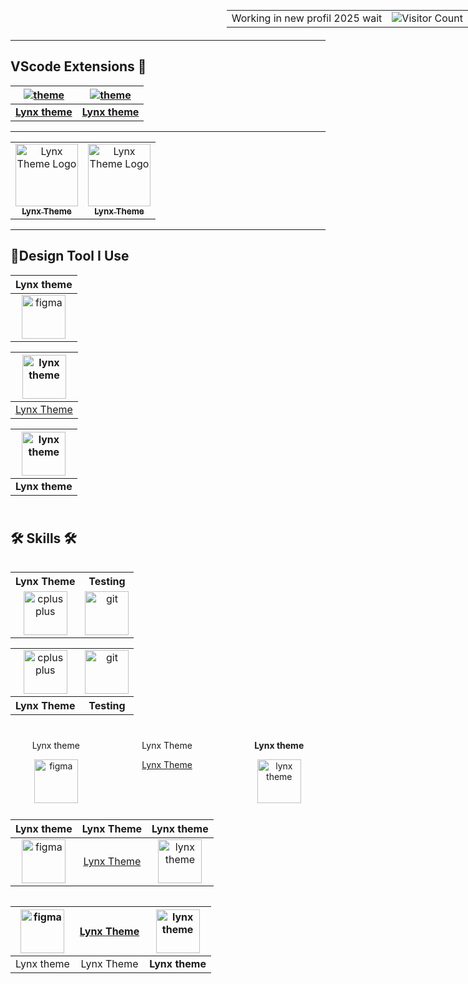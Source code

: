 <div style="position: absolute; top: 0; right: 0;">
  <table>
    <tr>
      <td>Working in new profil 2025 wait</td>
      <td><img src="https://profile-counter.glitch.me/{bastndev}/count.svg" alt="Visitor Count" /></td>
    </tr>
  </table>
</div>

---

## VScode Extensions 🔵

<div align="center">

| [![theme][logo]](https://marketplace.visualstudio.com/items?itemName=bastndev.lynx-theme) | [![theme][logo]](https://marketplace.visualstudio.com/items?itemName=bastndev.lynx-theme) |
| :---------------------------------------------------------------------------------------: | :---------------------------------------------------------------------------------------: |
|                                  [**Lynx theme**][Link]                                   |                                  [**Lynx theme**][Link]                                   |

</div>

[Link]: https://marketplace.visualstudio.com/items?itemName=bastndev.lynx-theme
[logo]: https://bastndev.gallerycdn.vsassets.io/extensions/bastndev/lynx-theme/0.1.0/1743798452081/Microsoft.VisualStudio.Services.Icons.Default

---

<table  align="center">
    <td align="center">
      <a href="https://marketplace.visualstudio.com/items?itemName=bastndev.lynx-theme">
        <img src="https://bastndev.gallerycdn.vsassets.io/extensions/bastndev/lynx-theme/0.1.0/1743798452081/Microsoft.VisualStudio.Services.Icons.Default" width="100px;" alt="Lynx Theme Logo"/><br />
        <sub><b>Lynx Theme</b></sub>
      </a><br />
    </td>
    <td align="center">
      <a href="https://marketplace.visualstudio.com/items?itemName=bastndev.lynx-theme">
        <img src="https://bastndev.gallerycdn.vsassets.io/extensions/bastndev/lynx-theme/0.1.0/1743798452081/Microsoft.VisualStudio.Services.Icons.Default" width="100px;" alt="Lynx Theme Logo"/><br />
        <sub><b>Lynx Theme</b></sub>
      </a><br />
    </td>
</table>

---

## 🔸Design Tool I Use

<div align="center" display="flex">

<!-- prettier-ignore-start -->
| Lynx theme |
| :-: |
|<img align="center" src="https://bastndev.gallerycdn.vsassets.io/extensions/bastndev/lynx-theme/0.1.0/1743798452081/Microsoft.VisualStudio.Services.Icons.Default" alt="figma" width="70" />|<img align="center" 

| <a href="https://marketplace.visualstudio.com/items?itemName=bastndev.lynx-theme"><img align="center" src="https://bastndev.gallerycdn.vsassets.io/extensions/bastndev/lynx-theme/0.1.0/1743798452081/Microsoft.VisualStudio.Services.Icons.Default" alt="lynx theme" width="70" /></a> |
| :-: |
| [Lynx Theme](https://marketplace.visualstudio.com/items?itemName=bastndev.lynx-theme) |

| <a href="https://marketplace.visualstudio.com/items?itemName=bastndev.lynx-theme"><img align="center" src="https://bastndev.gallerycdn.vsassets.io/extensions/bastndev/lynx-theme/0.1.0/1743798452081/Microsoft.VisualStudio.Services.Icons.Default" alt="lynx theme" width="70" /></a> |
| :-: |
| **Lynx theme** |
<!-- prettier-ignore-end -->

</div>

<h2 align="left"><br>🛠 Skills 🛠 </h2>

<table align="center" width="100%" style="table-layout: fixed">
  <table align="center" width="100%" style="table-layout: fixed">
    <tr align="center">
      <th> Lynx Theme </th>
      <th> Testing </th>
    </tr>
    <tr align="center">
      <td> <a href="https://marketplace.visualstudio.com/items?itemName=bastndev.lynx-theme" target="_blank" rel="noreferrer"><img src="https://bastndev.gallerycdn.vsassets.io/extensions/bastndev/lynx-theme/0.1.0/1743798452081/Microsoft.VisualStudio.Services.Icons.Default" alt="cplusplus" width="70"/></a> </td>
      <td> <a href="https://marketplace.visualstudio.com/items?itemName=bastndev.lynx-theme" target="_blank" rel="noreferrer"><img src="https://bastndev.gallerycdn.vsassets.io/extensions/bastndev/lynx-theme/0.1.0/1743798452081/Microsoft.VisualStudio.Services.Icons.Default" alt="git" width="70" /></a> </td>
    </tr>
  </table>

  <table align="center" width="100%" style="table-layout: fixed">
  <tr align="center">
    <td>
      <a href="https://marketplace.visualstudio.com/items?itemName=bastndev.lynx-theme" target="_blank" rel="noreferrer">
        <img src="https://bastndev.gallerycdn.vsassets.io/extensions/bastndev/lynx-theme/0.1.0/1743798452081/Microsoft.VisualStudio.Services.Icons.Default" alt="cplusplus" width="70"/>
      </a>
    </td>
    <td>
      <a href="https://marketplace.visualstudio.com/items?itemName=bastndev.lynx-theme" target="_blank" rel="noreferrer">
        <img src="https://bastndev.gallerycdn.vsassets.io/extensions/bastndev/lynx-theme/0.1.0/1743798452081/Microsoft.VisualStudio.Services.Icons.Default" alt="git" width="70" />
      </a>
    </td>
  </tr>
  <tr align="center">
    <th>Lynx Theme</th>
    <th>Testing</th>
  </tr>
</table>

<div align="center" style="display: flex; justify-content: space-around; flex-wrap: wrap; gap: 30px;">
  <!-- prettier-ignore-start -->
  
  <div style="text-align: center; margin: 10px;">
    <p>Lynx theme</p>
    <img align="center" src="https://bastndev.gallerycdn.vsassets.io/extensions/bastndev/lynx-theme/0.1.0/1743798452081/Microsoft.VisualStudio.Services.Icons.Default" alt="figma" width="70" />
  </div>
  
  <div style="text-align: center; margin: 10px;">
    <p>Lynx Theme</p>
    <a href="https://marketplace.visualstudio.com/items?itemName=bastndev.lynx-theme">Lynx Theme</a>
  </div>
  
  <div style="text-align: center; margin: 10px;">
    <p><strong>Lynx theme</strong></p>
    <a href="https://marketplace.visualstudio.com/items?itemName=bastndev.lynx-theme"><img align="center" src="https://bastndev.gallerycdn.vsassets.io/extensions/bastndev/lynx-theme/0.1.0/1743798452081/Microsoft.VisualStudio.Services.Icons.Default" alt="lynx theme" width="70" /></a>
  </div>
  
  <!-- prettier-ignore-end -->
</div>

<div align="center" style="display: flex; justify-content: center; gap: 20px;">
  <!-- prettier-ignore-start -->
  
| Lynx theme | Lynx Theme | **Lynx theme** |
| :-: | :-: | :-: |
| <img align="center" src="https://bastndev.gallerycdn.vsassets.io/extensions/bastndev/lynx-theme/0.1.0/1743798452081/Microsoft.VisualStudio.Services.Icons.Default" alt="figma" width="70" /> | [Lynx Theme](https://marketplace.visualstudio.com/items?itemName=bastndev.lynx-theme) | <a href="https://marketplace.visualstudio.com/items?itemName=bastndev.lynx-theme"><img align="center" src="https://bastndev.gallerycdn.vsassets.io/extensions/bastndev/lynx-theme/0.1.0/1743798452081/Microsoft.VisualStudio.Services.Icons.Default" alt="lynx theme" width="70" /></a> |
  
  <!-- prettier-ignore-end -->
</div>

<div align="center" style="display: flex; justify-content: center; gap: 20px;">
  
| <img align="center" src="https://bastndev.gallerycdn.vsassets.io/extensions/bastndev/lynx-theme/0.1.0/1743798452081/Microsoft.VisualStudio.Services.Icons.Default" alt="figma" width="70" /> | [Lynx Theme](https://marketplace.visualstudio.com/items?itemName=bastndev.lynx-theme) | <a href="https://marketplace.visualstudio.com/items?itemName=bastndev.lynx-theme"><img align="center" src="https://bastndev.gallerycdn.vsassets.io/extensions/bastndev/lynx-theme/0.1.0/1743798452081/Microsoft.VisualStudio.Services.Icons.Default" alt="lynx theme" width="70" /></a> |
| :-: | :-: | :-: |
| Lynx theme | Lynx Theme | **Lynx theme** |
  
</div>
